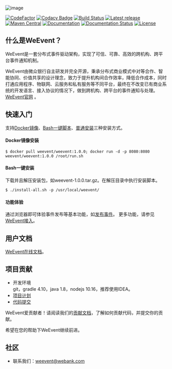 ![image](https://github.com/WeBankFinTech/WeEvent-docs/blob/master/docs/image/weevent-logo.png)

[![CodeFactor](https://www.codefactor.io/repository/github/webankfintech/weevent/badge)](https://www.codefactor.io/repository/github/webankfintech/weevent)
[![Codacy Badge](https://api.codacy.com/project/badge/Grade/b7cd883f89d740ca9fe71db35b701018)](https://app.codacy.com/app/cristicmf/WeEvent?utm_source=github.com&utm_medium=referral&utm_content=WeBankFinTech/WeEvent&utm_campaign=Badge_Grade_Settings)
[![Build Status](https://travis-ci.com/WeBankFinTech/WeEvent.svg?branch=master)](https://travis-ci.com/WeBankFinTech/WeEvent)
[![Latest release](https://img.shields.io/github/release/WeBankFinTech/WeEvent.svg)](https://github.com/WeBankFinTech/WeEvent/releases/latest)
[![Maven Central](https://img.shields.io/maven-central/v/com.webank.weevent/weevent-client.svg?label=Maven%20Central)](https://search.maven.org/search?q=g:%22com.webank.weevent%22%20AND%20a:%weevent-client%22)
[![Documentation](https://img.shields.io/badge/api-reference-blue.svg)](https://weeventdoc.readthedocs.io/zh_CN/latest/protocal/index.html)
[![Documentation Status](https://readthedocs.org/projects/weeventdoc/badge/?version=latest)](https://weeventdoc.readthedocs.io/zh_CN/latest)
[![License](https://img.shields.io/badge/License-Apache%202.0-blue.svg)](https://opensource.org/licenses/Apache-2.0)

## 什么是WeEvent？
WeEvent是一套分布式事件驱动架构，实现了可信、可靠、高效的跨机构、跨平台事件通知机制。

WeEvent由微众银行自主研发并完全开源，秉承分布式商业模式中对等合作、智能协同、价值共享的设计理念，致力于提升机构间合作效率，降低合作成本，同时打通应用程序、物联网、云服务和私有服务等不同平台，最终在不改变已有商业系统的开发语言、接入协议的情况下，做到跨机构、跨平台的事件通知与处理。  
[WeEvent官网](http://fintech.webank.com/weevent) 。

## 快速入门
支持[Docker镜像](https://hub.docker.com/r/weevent/)、[Bash一键脚本](https://weeventdoc.readthedocs.io/zh_CN/latest/install/quickinstall.html)、[普通安装](https://weeventdoc.readthedocs.io/zh_CN/latest/install/module/index.html)三种安装方式。
#### Docker镜像安装
```
$ docker pull weevent/weevent:1.0.0; docker run -d -p 8080:8080 weevent/weevent:1.0.0 /root/run.sh
```

#### Bash一键安装
下载并且解压安装包，如weevent-1.0.0.tar.gz。在解压目录中执行安装脚本。
```
$ ./install-all.sh -p /usr/local/weevent/
```

#### 功能体验
通过浏览器即可体验事件发布等基本功能，如[发布事件](http://localhost:8080/weevent/rest/publish?topic=test&content=helloevent)。
更多功能，请参见[WeEvent接入](https://weeventdoc.readthedocs.io/zh_CN/latest/protocal/restful.html)。

## 用户文档
[WeEvent在线文档](https://weeventdoc.readthedocs.io/zh_CN/latest)。

## 项目贡献
- 开发环境  
git，gradle 4.10，java 1.8，nodejs 10.16，推荐使用IDEA。
- [项目计划](https://github.com/WeBankFinTech/WeEvent/wiki/Project-RoadMap)  
- [代码提交](https://github.com/WeBankFinTech/WeEvent/wiki/Project-WorkFlow)  

WeEvent爱贡献者！请阅读我们的[贡献文档](https://github.com/WeBankFinTech/WeEvent/blob/master/CONTRIBUTING.md)，了解如何贡献代码，并提交你的贡献。

希望在您的帮助下WeEvent继续前进。

## 社区
- 联系我们：weevent@webank.com
